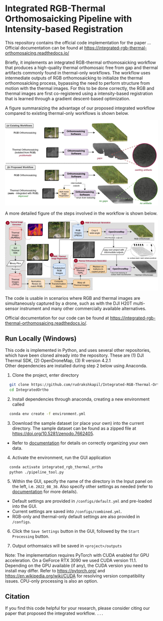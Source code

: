 Integrated RGB-Thermal Orthomosaicking Pipeline with Intensity-based Registration 
=======================================

This repository contains the official code implementation for the paper ...
Official documentation can be found at https://integrated-rgb-thermal-orthomosaicing.readthedocs.io/

Briefly, it implements an integrated RGB-thermal orthomosaicking workflow that produces a high-quality thermal orthomosaic free from gap and thermal artifacts commonly found in thermal-only workflows. 
The workflow uses intermediate outputs of RGB orthomosaicking to initialize the thermal orthomosaicking process, bypassing the need to perform structure from motion with the thermal images.
For this to be done correctly, the RGB and thermal images are first co-registered using a intensity-based registration that is learned through a gradient descent-based optimization.

A figure summaraizing the advantage of our proposed integrated workflow compared to existing thermal-only workflows is shown below.  

![Summary of integrated workflow showing advantages over thermal-only workflows, specifically the lack of gaps and swirling artifacts](images/challenge.jpg?raw=true)

A more detailed figure of the steps involved in the workflow is shown below. 

![Summary of integrated workflow showing advantages over thermal-only workflows, specifically the lack of gaps and swirling artifacts](/images/pipeline.jpg?raw=true)


The code is usable in scenarios where RGB and thermal images are simultaneously captured by a drone, such as with the DJI H20T multi-sensor instrument and many other commercially available alternatives. 


Official documentation for our code can be found at https://integrated-rgb-thermal-orthomosaicing.readthedocs.io/.




## Run Locally (Windows) 
This code is implemented in Python, and uses several other repositories, which have been cloned already into the repository. These are (1) DJI Thermal SDK, (2) OpenDroneMap, (3) R version 4.2.1  
Other dependencies are installed during step 2 below using Anaconda. 

1. Clone the project, enter directory  

~~~bash  
  git clone https://github.com/rudrakshkapil/Integrated-RGB-Thermal-Orthomosaicing.git IntegratedOrtho
  cd IntegratedOrtho
~~~

2. Install dependencies through anaconda, creating a new environment called 
~~~bash  
  conda env create -f environment.yml
~~~

3. Download the sample dataset (or place your own) into the current directory. The sample dataset can be found as a zipped file at https://doi.org/10.5281/zenodo.7662405.
  - Refer to [documentation](https://integrated-rgb-thermal-orthomosaicing.readthedocs.io/) for details on correctly organizing your own data.

4. Activate the environment, run the GUI application
~~~bash
  conda activate integrated_rgb_thermal_ortho
  python ./pipeline_tool.py
~~~

5. Within the GUI, specify the name of the directory in the Input panel on the left, i.e. `2022_08_30`. Also specify other settings as needed (refer to [documentation](https://integrated-rgb-thermal-orthomosaicing.readthedocs.io/) for more details).
  - Default settings are provided in `/configs/default.yml` and pre-loaded into the GUI.
  - Current settings are saved into `/configs/combined.yml`.
  - RGB-only and thermal-only default settings are also provided in `/configs`. 

6. Click the `Save Settings` button in the GUI, followed by the `Start Processing` button. 

7. Output orthomsaics will be saved in `<project>/outputs`


Note:
The implementation requires PyTorch with CUDA enabled for GPU acceleration. 
On a GeForce RTX 3090 we used CUDA version 11.1.
Depending on the GPU available (if any), the CUDA version you need to install may differ. 
Refer to https://pytorch.org/ and https://en.wikipedia.org/wiki/CUDA for resolving version compatibility issues. 
CPU-only processing is also an option.


## Citation
If you find this code helpful for your research, please consider citing our paper that proposed the integrated workflow.
`
...
`
